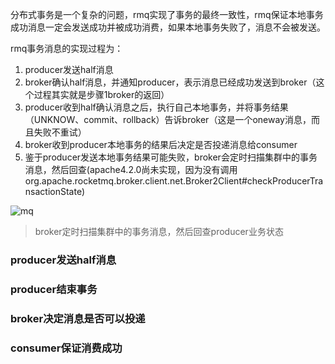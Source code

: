 
分布式事务是一个复杂的问题，rmq实现了事务的最终一致性，rmq保证本地事务成功消息一定会发送成功并被成功消费，如果本地事务失败了，消息不会被发送。

rmq事务消息的实现过程为：

1. producer发送half消息
2. broker确认half消息，并通知producer，表示消息已经成功发送到broker（这个过程其实就是步骤1broker的返回）
3. producer收到half确认消息之后，执行自己本地事务，并将事务结果（UNKNOW、commit、rollback）告诉broker（这是一个oneway消息，而且失败不重试）
4. broker收到producer本地事务的结果后决定是否投递消息给consumer
5. 鉴于producer发送本地事务结果可能失败，broker会定时扫描集群中的事务消息，然后回查(apache4.2.0尚未实现，因为没有调用org.apache.rocketmq.broker.client.net.Broker2Client#checkProducerTransactionState)


![mq](./img/rocketmq-tx-message.png) 

> broker定时扫描集群中的事务消息，然后回查producer业务状态


### producer发送half消息

### producer结束事务

### broker决定消息是否可以投递

### consumer保证消费成功


